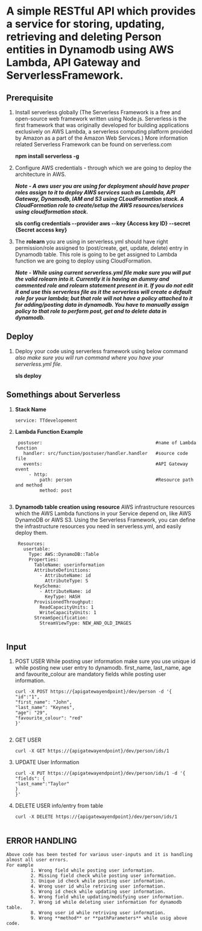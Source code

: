 # A simple RESTful API which provides a service for storing, updating, retrieving and deleting Person entities in Dynamodb using AWS Lambda, API Gateway and ServerlessFramework.

## Prerequisite 

1. Install serverless globally (The Serverless Framework is a free and open-source web framework written using Node.js. Serverless is the first framework that was originally developed for building applications exclusively on AWS Lambda, a serverless computing platform provided by Amazon as a part of the Amazon Web Services.)
    More information related Serverless Framework can be found on serverless.com
   
      **npm install serverless -g**
    
2. Configure AWS credentials - through which we are going to deploy the architecture in AWS.

    ***Note - A aws user you are using for deployment should have proper roles assign to it to deploy AWS services such as Lambda, API                 Gateway, Dynamodb, IAM and S3 using CLoudFormation stack. A CloudFormation role to create/setup the AWS resources/services               using cloudformation stack.***
    
    **sls config credentials --provider aws --key {Access key ID} --secret {Secret access key}**

3. The **rolearn** you are using in serverless.yml should have right permission/role assigned to (post/create, get, update, delete)        entry in Dynamodb table. This role is going to be get assigned to Lambda function we are going to deploy using CloudFormation.

    ***Note - While using current serverless.yml file make sure you will put the valid rolearn into it. Currently it is having an dummy               and commented role and rolearn statement present in it. If you do not edit it and use this serverless file as it the                     serverless will create a default role for your lambda; but that role will not have a policy attached to it for                           adding/posting data in dynamodb. You have to manually assign policy to that role to perform post, get and to delete data                 in dynamodb.*** 
   

## Deploy
 1.  Deploy your code using serverless framework using below command *also make sure you will run command where you have your serverless.yml file.*
 
     **sls deploy**
 

## Somethings about Serverless
   
   1. **Stack Name**
   
        ```
        service: TTdevelopement
        ```
   2. **Lambda Function Example**
   
        ```                                              
         postuser:                                          #name of Lambda function
           handler: src/function/postuser/handler.handler   #source code file
           events:                                          #API Gateway event
             - http:                                        
                 path: person                               #Resource path and method
                 method: post
       

3. **Dynamodb table creation using resource**
     AWS infrastructure resources which the AWS Lambda functions in your Service depend on, like AWS DynamoDB or AWS S3.
     Using the Serverless Framework, you can define the infrastructure resources you need in serverless.yml, and easily deploy them.
     ```
      Resources:
        usertable:
          Type: AWS::DynamoDB::Table
          Properties:
            TableName: userinformation
            AttributeDefinitions:
              - AttributeName: id
                AttributeType: S
            KeySchema:
              - AttributeName: id
                KeyType: HASH
            ProvisionedThroughput:
              ReadCapacityUnits: 1
              WriteCapacityUnits: 1
            StreamSpecification:
              StreamViewType: NEW_AND_OLD_IMAGES
               
## Input
 1. POST USER
    While posting user information make sure you use unique id while posting new user entry to dynamodb.
    first_name, last_name, age and favourite_colour are mandatory fields while posting user information.
    
    ```
    curl -X POST https://{apigatewayendpoint}/dev/person -d '{
    "id":"1",
    "first_name": "John",
    "last_name": "Keynes",
    "age": "29",
    "favourite_colour": "red"
    }'
 
 2. GET USER
 
    ```
    curl -X GET https://{apigatewayendpoint}/dev/person/ids/1

 3. UPDATE User Information

    ```
    curl -X PUT https://{apigatewayendpoint}/dev/person/ids/1 -d '{
    "fields": {
    "last_name":"Taylor"
    }
    }'
    
 4. DELETE USER info/entry from table
    
    ```
    curl -X DELETE https://{apigatewayendpoint}/dev/person/ids/1


## ERROR HANDLING
    Above code has been tested for various user-inputs and it is handling almost all user errors.
    For eample
             1. Wrong field while posting user information.
             2. Missing field check while posting user information.
             3. Unique id check while posting user information.
             4. Wrong user id while retriving user information.
             5. Wrong id check while updating user information.
             6. Wrong field while updating/modifying user information.
             7. Wrong id while deleting user information for dynamodb table.
             8. Wrong user id while retriving user information.
             9. Wrong **method** or **pathParameters** while usig above code.
          

